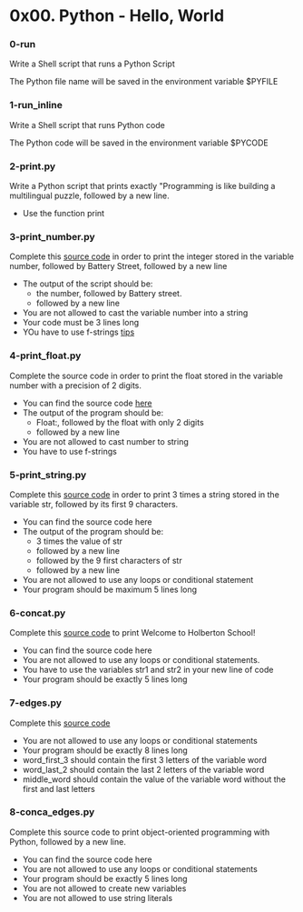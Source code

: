 # 0x00. Python - Hello, World

### 0-run
Write a Shell script that runs a Python Script

The Python file name will be saved in the environment variable $PYFILE

### 1-run_inline
Write a Shell script that runs Python code

The Python code will be saved in the environment variable $PYCODE

### 2-print.py
Write a Python script that prints exactly "Programming is like building a multilingual puzzle, followed by a new line.

- Use the function print

### 3-print_number.py
Complete this [source code](https://github.com/alx-tools/0x00.py/blob/master/3-print_number.py) in order to print the integer stored in the variable number, followed by Battery Street, followed by a new line
* The output of the script should be:
    - the number, followed by Battery street.
    - followed by a new line
* You are not allowed to cast the variable number into a string
* Your code must be 3 lines long
* YOu have to use f-strings [tips](https://realpython.com/python-f-strings/)

### 4-print_float.py
Complete the source code in order to print the float stored in the variable number with a precision of 2 digits.

- You can find the source code [here](https://github.com/alx-tools/0x00.py/blob/master/4-print_float.py)
- The output of the program should be:
    - Float:, followed by the float with only 2 digits
    - followed by a new line
- You are not allowed to cast number to string
- You have to use f-strings

### 5-print_string.py
Complete this [source code](https://github.com/alx-tools/0x00.py/blob/master/5-print_string.py) in order to print 3 times a string stored in the variable str, followed by its first 9 characters.

- You can find the source code here
- The output of the program should be:
    - 3 times the value of str
    - followed by a new line
    - followed by the 9 first characters of str
    - followed by a new line
- You are not allowed to use any loops or conditional statement
- Your program should be maximum 5 lines long

### 6-concat.py
Complete this [source code](https://github.com/alx-tools/0x00.py/blob/master/6-concat.py) to print Welcome to Holberton School!

- You can find the source code here
- You are not allowed to use any loops or conditional statements.
- You have to use the variables str1 and str2 in your new line of code
- Your program should be exactly 5 lines long

### 7-edges.py
Complete this [source code](https://github.com/alx-tools/0x00.py/blob/master/7-edges.py)

* You are not allowed to use any loops or conditional statements
* Your program should be exactly 8 lines long
* word_first_3 should contain the first 3 letters of the variable word
* word_last_2 should contain the last 2 letters of the variable word
* middle_word should contain the value of the variable word without the first and last letters

### 8-conca_edges.py
Complete this source code to print object-oriented programming with Python, followed by a new line.

* You can find the source code here
* You are not allowed to use any loops or conditional statements
* Your program should be exactly 5 lines long
* You are not allowed to create new variables
* You are not allowed to use string literals
